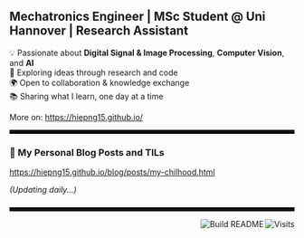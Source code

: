 ## Mechatronics Engineer | MSc Student @ Uni Hannover | Research Assistant

💡 Passionate about **Digital Signal & Image Processing**, **Computer Vision**, and **AI**   
🚀 Exploring ideas through research and code  
🌍 Open to collaboration & knowledge exchange  
📚 Sharing what I learn, one day at a time 

More on: https://hiepng15.github.io/

<hr style="border: 3px solid #000000;" />


### 📰 My Personal Blog Posts and TILs
<!-- BLOG_SECTION -->
https://hiepng15.github.io/blog/posts/my-chilhood.html

*(Updating daily...)*
<!-- END_BLOG_SECTION -->


###
<hr style="border: 3px solid #000000;" />

<a href="https://visitor-badge.laobi.icu/badge?page_id=hiepng15.hiepng15&title=Visits">
  <img src="https://visitor-badge.laobi.icu/badge?page_id=hiepng15.hiepng15&title=Visits" align="right" alt="Visits" />
</a>

<a href="https://github.com/hiepng15/hiepng15/actions">
  <img src="https://img.shields.io/badge/Build%20README-passing-brightgreen?logo=githubactions&logoColor=white" align="right" alt="Build README" />
</a>








